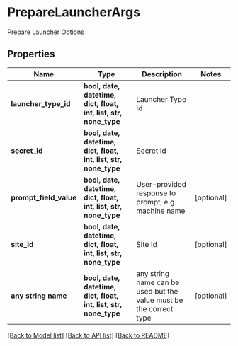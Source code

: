 # PrepareLauncherArgs

Prepare Launcher Options

## Properties
Name | Type | Description | Notes
------------ | ------------- | ------------- | -------------
**launcher_type_id** | **bool, date, datetime, dict, float, int, list, str, none_type** | Launcher Type Id | 
**secret_id** | **bool, date, datetime, dict, float, int, list, str, none_type** | Secret Id | 
**prompt_field_value** | **bool, date, datetime, dict, float, int, list, str, none_type** | User-provided response to prompt, e.g. machine name | [optional] 
**site_id** | **bool, date, datetime, dict, float, int, list, str, none_type** | Site Id | [optional] 
**any string name** | **bool, date, datetime, dict, float, int, list, str, none_type** | any string name can be used but the value must be the correct type | [optional]

[[Back to Model list]](../README.md#documentation-for-models) [[Back to API list]](../README.md#documentation-for-api-endpoints) [[Back to README]](../README.md)


